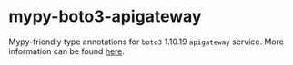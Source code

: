 # mypy-boto3-apigateway

Mypy-friendly type annotations for `boto3` 1.10.19 `apigateway` service.
More information can be found [here](https://github.com/vemel/mypy_boto3).